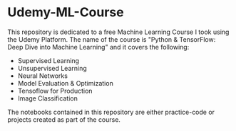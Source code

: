 # Udemy-ML-Course
This repository is dedicated to a free Machine Learning Course I took using the Udemy Platform. The name of the course is "Python &amp; TensorFlow: Deep Dive into Machine Learning" and it covers the following:
- Supervised Learning
- Unsupervised Learning
- Neural Networks
- Model Evaluation & Optimization
- Tensoflow for Production
- Image Classification

The notebooks contained in this repository are either practice-code or projects created as part of the course.
